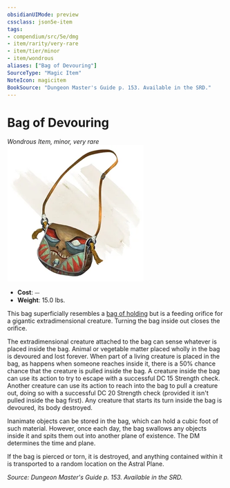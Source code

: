 ```yaml
---
obsidianUIMode: preview
cssclass: json5e-item
tags:
- compendium/src/5e/dmg
- item/rarity/very-rare
- item/tier/minor
- item/wondrous
aliases: ["Bag of Devouring"]
SourceType: "Magic Item"
NoteIcon: magicitem
BookSource: "Dungeon Master's Guide p. 153. Available in the SRD."
---
```

# Bag of Devouring
*Wondrous Item, minor, very rare*  
![](https://raw.githubusercontent.com/5etools-mirror-2/5etools-img/main/items/DMG/Bag%20of%20Devouring.webp#right)  

- **Cost**: ⏤
- **Weight**: 15.0 lbs.

This bag superficially resembles a [bag of holding](/2-Mechanics/CLI/items/bag-of-holding.md) but is a feeding orifice for a gigantic extradimensional creature. Turning the bag inside out closes the orifice.

The extradimensional creature attached to the bag can sense whatever is placed inside the bag. Animal or vegetable matter placed wholly in the bag is devoured and lost forever. When part of a living creature is placed in the bag, as happens when someone reaches inside it, there is a 50% chance chance that the creature is pulled inside the bag. A creature inside the bag can use its action to try to escape with a successful DC 15 Strength check. Another creature can use its action to reach into the bag to pull a creature out, doing so with a successful DC 20 Strength check (provided it isn't pulled inside the bag first). Any creature that starts its turn inside the bag is devoured, its body destroyed.

Inanimate objects can be stored in the bag, which can hold a cubic foot of such material. However, once each day, the bag swallows any objects inside it and spits them out into another plane of existence. The DM determines the time and plane.

If the bag is pierced or torn, it is destroyed, and anything contained within it is transported to a random location on the Astral Plane.

*Source: Dungeon Master's Guide p. 153. Available in the SRD.*